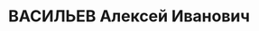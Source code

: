 ---
title: ВАСИЛЬЕВ Алексей Иванович
description: "Род. в 1900, Тверская губ., русский. Зам. нач. вагонного участка ст.\
  \ Рубцовск. \n  Арестован 23.02.1937. Обв. по ст. 58-8, 9, 11. Приговор: Верховный\
  \ суд СССР, 01.11.1937 – ВМН. Расстрелян 01.11.1938, г.Новосибирск. \n  Реабилитирован\
  \ верховным судом СССР 27.05.1958 за отсутствием состава преступления"
---